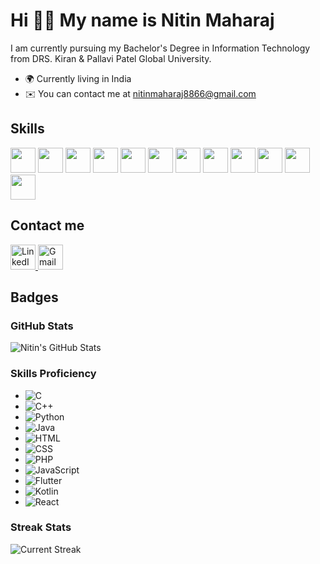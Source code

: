 # Hi 👋🏻 My name is Nitin Maharaj
I am currently pursuing my Bachelor's Degree in Information Technology from DRS. Kiran & Pallavi Patel Global University.

- 🌍  Currently living in India
- ✉️  You can contact me at [nitinmaharaj8866@gmail.com](mailto:nitinmaharaj8866@gmail.com)

<h2>Skills</h2>
<p align="left">
  <img src="https://cdn.jsdelivr.net/gh/devicons/devicon/icons/c/c-original.svg" width="40" height="40"/>
  <img src="https://cdn.jsdelivr.net/gh/devicons/devicon/icons/cplusplus/cplusplus-original.svg" width="40" height="40"/>
  <img src="https://cdn.jsdelivr.net/gh/devicons/devicon/icons/python/python-original.svg" width="40" height="40"/>
  <img src="https://cdn.jsdelivr.net/gh/devicons/devicon/icons/java/java-original.svg" width="40" height="40"/>
  <img src="https://cdn.jsdelivr.net/gh/devicons/devicon/icons/html5/html5-original.svg" width="40" height="40"/>
  <img src="https://cdn.jsdelivr.net/gh/devicons/devicon/icons/css3/css3-original.svg" width="40" height="40"/>
  <img src="https://cdn.jsdelivr.net/gh/devicons/devicon/icons/php/php-original.svg" width="40" height="40"/>
  <img src="https://cdn.jsdelivr.net/gh/devicons/devicon/icons/javascript/javascript-original.svg" width="40" height="40"/>
  <img src="https://cdn.jsdelivr.net/gh/devicons/devicon/icons/figma/figma-original.svg" width="40" height="40"/>
  <img src="https://cdn.jsdelivr.net/gh/devicons/devicon/icons/flutter/flutter-original.svg" width="40" height="40"/>
  <img src="https://cdn.jsdelivr.net/gh/devicons/devicon/icons/kotlin/kotlin-original.svg" width="40" height="40"/>
  <img src="https://cdn.jsdelivr.net/gh/devicons/devicon/icons/react/react-original.svg" width="40" height="40"/>
</p>

<h2>Contact me</h2>
<p align="left">
  <a href="https://www.linkedin.com/in/nitin-maharaj-851987322?utm_source=share&utm_campaign=share_via&utm_content=profile&utm_medium=android_app" target="_blank">
    <img src="https://cdn-icons-png.flaticon.com/512/174/174857.png" width="40" height="40" alt="LinkedIn"/>
  </a>
  <a href="mailto:nitinmaharaj8866@gmail.com" target="_blank">
    <img src="https://cdn-icons-png.flaticon.com/512/732/732200.png" width="40" height="40" alt="Gmail"/>
  </a>
</p>

<h2>Badges</h2>

### GitHub Stats

![Nitin's GitHub Stats](https://github-readme-stats.vercel.app/api?username=Nitin8866&count_private=true&show_icons=true&theme=radical)

### Skills Proficiency

- ![C](https://img.shields.io/badge/C-80%25-4CAF50?style=flat-square)
- ![C++](https://img.shields.io/badge/C++-60%25-3F51B5?style=flat-square)
- ![Python](https://img.shields.io/badge/Python-80%25-FFD43B?style=flat-square)
- ![Java](https://img.shields.io/badge/Java-80%25-E74C3C?style=flat-square)
- ![HTML](https://img.shields.io/badge/HTML-80%25-E34F26?style=flat-square)
- ![CSS](https://img.shields.io/badge/CSS-70%25-1572B6?style=flat-square)
- ![PHP](https://img.shields.io/badge/PHP-60%25-777BB4?style=flat-square)
- ![JavaScript](https://img.shields.io/badge/JavaScript-40%25-F7DF1E?style=flat-square)
- ![Flutter](https://img.shields.io/badge/Flutter-80%25-02569B?style=flat-square)
- ![Kotlin](https://img.shields.io/badge/Kotlin-70%25-0095D5?style=flat-square)
- ![React](https://img.shields.io/badge/React-80%25-61DAFB?style=flat-square)

### Streak Stats
![Current Streak](https://github-readme-streak-stats.herokuapp.com/?user=Nitin8866&theme=radical)
